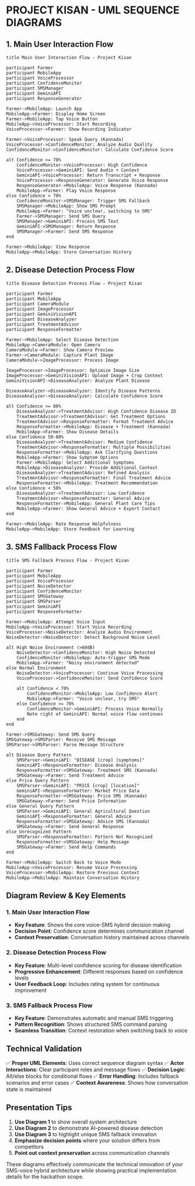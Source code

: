 # PROJECT KISAN - UML SEQUENCE DIAGRAMS

## 1. Main User Interaction Flow

```
title Main User Interaction Flow - Project Kisan

participant Farmer
participant MobileApp
participant VoiceProcessor
participant ConfidenceMonitor
participant SMSManager
participant GeminiAPI
participant ResponseGenerator

Farmer->MobileApp: Launch App
MobileApp->Farmer: Display Home Screen
Farmer->MobileApp: Tap Voice Button
MobileApp->VoiceProcessor: Start Recording
VoiceProcessor->Farmer: Show Recording Indicator

Farmer->VoiceProcessor: Speak Query (Kannada)
VoiceProcessor->ConfidenceMonitor: Analyze Audio Quality
ConfidenceMonitor->ConfidenceMonitor: Calculate Confidence Score

alt Confidence >= 70%
    ConfidenceMonitor->VoiceProcessor: High Confidence
    VoiceProcessor->GeminiAPI: Send Audio + Context
    GeminiAPI->VoiceProcessor: Return Transcript + Response
    VoiceProcessor->ResponseGenerator: Generate Voice Response
    ResponseGenerator->MobileApp: Voice Response (Kannada)
    MobileApp->Farmer: Play Voice Response
else Confidence < 70%
    ConfidenceMonitor->SMSManager: Trigger SMS Fallback
    SMSManager->MobileApp: Show SMS Prompt
    MobileApp->Farmer: "Voice unclear, switching to SMS"
    Farmer->SMSManager: Send SMS Query
    SMSManager->GeminiAPI: Process SMS Text
    GeminiAPI->SMSManager: Return Response
    SMSManager->Farmer: Send SMS Response
end

Farmer->MobileApp: View Response
MobileApp->MobileApp: Store Conversation History
```

## 2. Disease Detection Process Flow

```
title Disease Detection Process Flow - Project Kisan

participant Farmer
participant MobileApp
participant CameraModule
participant ImageProcessor
participant GeminiVisionAPI
participant DiseaseAnalyzer
participant TreatmentAdvisor
participant ResponseFormatter

Farmer->MobileApp: Select Disease Detection
MobileApp->CameraModule: Open Camera
CameraModule->Farmer: Show Camera Preview
Farmer->CameraModule: Capture Plant Image
CameraModule->ImageProcessor: Process Image

ImageProcessor->ImageProcessor: Optimize Image Size
ImageProcessor->GeminiVisionAPI: Upload Image + Crop Context
GeminiVisionAPI->DiseaseAnalyzer: Analyze Plant Disease

DiseaseAnalyzer->DiseaseAnalyzer: Identify Disease Patterns
DiseaseAnalyzer->DiseaseAnalyzer: Calculate Confidence Score

alt Confidence >= 80%
    DiseaseAnalyzer->TreatmentAdvisor: High Confidence Disease ID
    TreatmentAdvisor->TreatmentAdvisor: Get Treatment Options
    TreatmentAdvisor->ResponseFormatter: Format Treatment Advice
    ResponseFormatter->MobileApp: Disease + Treatment (Kannada)
    MobileApp->Farmer: Show Disease Details
else Confidence 50-80%
    DiseaseAnalyzer->TreatmentAdvisor: Medium Confidence
    TreatmentAdvisor->ResponseFormatter: Multiple Possibilities
    ResponseFormatter->MobileApp: Ask Clarifying Questions
    MobileApp->Farmer: Show Symptom Options
    Farmer->MobileApp: Select Additional Symptoms
    MobileApp->DiseaseAnalyzer: Provide Additional Context
    DiseaseAnalyzer->TreatmentAdvisor: Refined Analysis
    TreatmentAdvisor->ResponseFormatter: Final Treatment Advice
    ResponseFormatter->MobileApp: Treatment Recommendation
else Confidence < 50%
    DiseaseAnalyzer->TreatmentAdvisor: Low Confidence
    TreatmentAdvisor->ResponseFormatter: General Advice
    ResponseFormatter->MobileApp: General Plant Care Tips
    MobileApp->Farmer: Show General Advice + Expert Contact
end

Farmer->MobileApp: Rate Response Helpfulness
MobileApp->MobileApp: Store Feedback for Learning
```

## 3. SMS Fallback Process Flow

```
title SMS Fallback Process Flow - Project Kisan

participant Farmer
participant MobileApp
participant VoiceProcessor
participant NoiseDetector
participant ConfidenceMonitor
participant SMSGateway
participant SMSParser
participant GeminiAPI
participant ResponseFormatter

Farmer->MobileApp: Attempt Voice Input
MobileApp->VoiceProcessor: Start Voice Recording
VoiceProcessor->NoiseDetector: Analyze Audio Environment
NoiseDetector->NoiseDetector: Detect Background Noise Level

alt High Noise Environment (>60dB)
    NoiseDetector->ConfidenceMonitor: High Noise Detected
    ConfidenceMonitor->MobileApp: Auto-trigger SMS Mode
    MobileApp->Farmer: "Noisy environment detected"
else Normal Environment
    NoiseDetector->VoiceProcessor: Continue Voice Processing
    VoiceProcessor->ConfidenceMonitor: Send Confidence Score
    
    alt Confidence < 70%
        ConfidenceMonitor->MobileApp: Low Confidence Alert
        MobileApp->Farmer: "Voice unclear, try SMS"
    else Confidence >= 70%
        ConfidenceMonitor->GeminiAPI: Process Voice Normally
        Note right of GeminiAPI: Normal voice flow continues
    end
end

Farmer->SMSGateway: Send SMS Query
SMSGateway->SMSParser: Receive SMS Message
SMSParser->SMSParser: Parse Message Structure

alt Disease Query Pattern
    SMSParser->GeminiAPI: "DISEASE [crop] [symptoms]"
    GeminiAPI->ResponseFormatter: Disease Analysis
    ResponseFormatter->SMSGateway: Treatment SMS (Kannada)
    SMSGateway->Farmer: Send Treatment Advice
else Price Query Pattern
    SMSParser->GeminiAPI: "PRICE [crop] [location]"
    GeminiAPI->ResponseFormatter: Market Price Data
    ResponseFormatter->SMSGateway: Price SMS (Kannada)
    SMSGateway->Farmer: Send Price Information
else General Query Pattern
    SMSParser->GeminiAPI: General Agricultural Question
    GeminiAPI->ResponseFormatter: General Advice
    ResponseFormatter->SMSGateway: Advice SMS (Kannada)
    SMSGateway->Farmer: Send General Response
else Unrecognized Pattern
    SMSParser->ResponseFormatter: Pattern Not Recognized
    ResponseFormatter->SMSGateway: Help Message
    SMSGateway->Farmer: Send Help Commands
end

Farmer->MobileApp: Switch Back to Voice Mode
MobileApp->VoiceProcessor: Resume Voice Processing
VoiceProcessor->MobileApp: Restore Previous Context
MobileApp->MobileApp: Maintain Conversation History
```

## Diagram Review & Key Elements

### 1. Main User Interaction Flow
- **Key Feature**: Shows the core voice-SMS hybrid decision making
- **Decision Point**: Confidence score determines communication channel
- **Context Preservation**: Conversation history maintained across channels

### 2. Disease Detection Process Flow
- **Key Feature**: Multi-level confidence scoring for disease identification
- **Progressive Enhancement**: Different responses based on confidence levels
- **User Feedback Loop**: Includes rating system for continuous improvement

### 3. SMS Fallback Process Flow
- **Key Feature**: Demonstrates automatic and manual SMS triggering
- **Pattern Recognition**: Shows structured SMS command parsing
- **Seamless Transition**: Context restoration when switching back to voice

## Technical Validation

✅ **Proper UML Elements**: Uses correct sequence diagram syntax
✅ **Actor Interactions**: Clear participant roles and message flows
✅ **Decision Logic**: Alt/else blocks for conditional flows
✅ **Error Handling**: Includes fallback scenarios and error cases
✅ **Context Awareness**: Shows how conversation state is maintained

## Presentation Tips

1. **Use Diagram 1** to show overall system architecture
2. **Use Diagram 2** to demonstrate AI-powered disease detection
3. **Use Diagram 3** to highlight unique SMS fallback innovation
4. **Emphasize decision points** where your solution differs from competitors
5. **Point out context preservation** across communication channels

These diagrams effectively communicate the technical innovation of your SMS-voice hybrid architecture while showing practical implementation details for the hackathon scope.